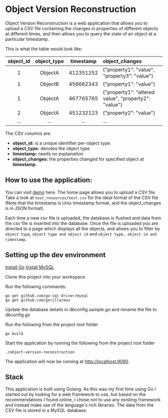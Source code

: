 # Object Version Reconstruction

Object Version Reconstruction is a web application that allows you to upload a CSV file containing the changes in properties of different objects at different times, and then allows you to query the state of an object at a particular timestamp.

This is what the table would look like:

object_id | object_type | timestamp | object_changes
:-------: | :---------: | :--------: | :------------
 1        |  ObjectA    |  412351252 | {"property1": "value", "property3": "value"}
 1        |  ObjectB    |  456662343 | {"property1": "value"}
 1        |  ObjectA    |  467765765 | {"property1": "altered value", "property2": "value"}
 2        |  ObjectA    |  451232123 | {"property2": "value"}
...       |  ...        |  ...       | ...

The CSV columns are:

 - **object_id:** is a unique identifier per-object type.
 - **object_type:** denotes the object type.
 - **timestamp:** needs no explaination
 - **object_changes:** the properties changed for specified object at **timestamp**.

## How to use the application:

You can visit [demo](http://13.76.208.65:9090/) here.
The home page allows you to upload a CSV file. Take a look at `test_resources/test.csv` for the ideal format of the CSV file (Note that the timestamp is Unix timestamp format, and the object_changes is in JSON format).

Each time a new csv file is uploaded, the database is flushed and data from the csv file is inserted into the database. Once the file is uploaded you are directed to a page which displays all the objects, and allows you to filter by `object type`, `object type and object id` and `object type, object id and timestamp`.


## Setting up the dev environment

[Install Go](https://golang.org/doc/install)
[Install MySQL](http://dev.mysql.com/doc/refman/5.7/en/installing.html)

Clone this project into your workspace

Run the following commands:

```
go get github.com/go-sql-driver/mysql
go get github.com/gorilla/mux
```

Update the database details in dbconfig.sample.go and rename the file to dbconfig.go

Run the following from the project root folder
```
go build
```

Start the application by running the following from the project root folder
```
./object-version-reconstruction
```

The application will now be running at [http://localhost:9090](http://localhost:9090).

## Stack

This application is built using Golang. As this was my first time using Go I started out by looking for a web framework to use, but based on the recommendations I found online, I chose not to use any existing framework and instead make use of the language's rich libraries. The data from the CSV file is stored in a MySQL database.
